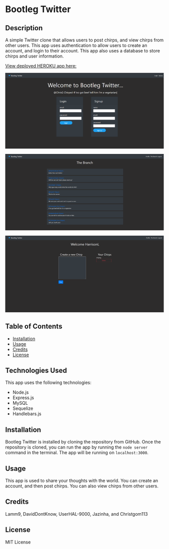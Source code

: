 # Bootleg Twitter

## Description

A simple Twitter clone that allows users to post chirps, and view chirps from other users. This app uses authentication to allow users to create an account, and login to their account. This app also uses a database to store chirps and user information.

[View deployed HEROKU app here:]()

![login-page](./public/images/login-page.png)

![the-branch](./public/images/branch.png)

![profile](./public/images/profile.png)

## Table of Contents

* [Installation](#installation)
* [Usage](#usage)
* [Credits](#credits)
* [License](#license)

## Technologies Used

This app uses the following technologies:

* Node.js
* Express.js
* MySQL
* Sequelize
* Handlebars.js

## Installation

Bootleg Twitter is installed by cloning the repository from GitHub. Once the repository is cloned, you can run the app by running the `node server` command in the terminal. The app will be running on `localhost:3000`.

## Usage

This app is used to share your thoughts with the world. You can create an account, and then post chirps. You can also view chirps from other users.

## Credits

Lamm9, DavidDontKnow, UserHAL-9000, Jazinha, and Christgom113

## License

MIT License